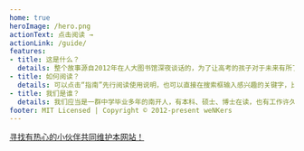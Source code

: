 ```yaml
---
home: true
heroImage: /hero.png
actionText: 点击阅读 →
actionLink: /guide/
features:
- title: 这是什么？
  details: 整个故事源自2012年在人大图书馆深夜谈话的，为了让高考的孩子对于未来有所了解，汇聚了五六年、近五百人记录的大学生活与学业，以便高考择校时有更多关于未来的了解。
- title: 如何阅读？
  details: 可以点击“指南”先行阅读使用说明，也可以直接在搜索框输入感兴趣的关键字，比如“清华大学”“计算机”“博士”等。如果有需要可以直接编辑页面，也可以点击反馈或是直接联系我们。
- title: 我们是谁？
  details: 我们应当是一群中学毕业多年的南开人，有本科、硕士、博士在读，也有工作许久。我们十八九岁从山里走出来，去往各个学校、各个城市、各个国家，自此一去多年。
footer: MIT Licensed | Copyright © 2012-present weNKers
---
```




[寻找有热心的小伙伴共同维护本网站！](/us/)
